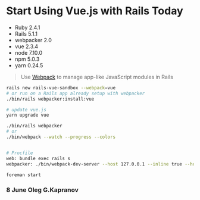 # Start Using Vue.js with Rails Today

* Ruby      2.4.1
* Rails     5.1.1
* webpacker 2.0
* vue       2.3.4
* node      7.10.0
* npm       5.0.3
* yarn      0.24.5

> Use [Webpack][1] to manage app-like JavaScript modules in Rails

```bash
rails new rails-vue-sandbox --webpack=vue
# or run on a Rails app already setup with webpacker
./bin/rails webpacker:install:vue

# update vue.js
yarn upgrade vue

./bin/rails webpacker
# or
./bin/webpack --watch --progress --colors


# Procfile
web: bundle exec rails s
webpacker: ./bin/webpack-dev-server --host 127.0.0.1 --inline true --hot false

foreman start
```

### 8 June Oleg G.Kapranov

[1]: https://github.com/rails/webpacker
[2]: https://bootstrap-vue.github.io/docs
[3]: https://github.com/bootstrap-vue/bootstrap-vue
[4]: https://alligator.io/vuejs/using-bootstrap4/
